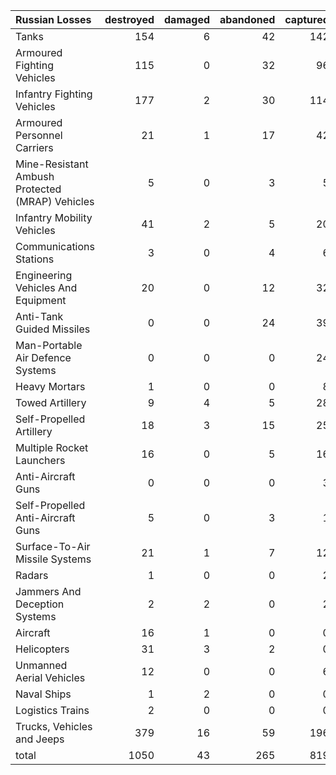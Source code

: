 | Russian Losses                                   |   destroyed |   damaged |   abandoned |   captured |   total |
|:-------------------------------------------------|------------:|----------:|------------:|-----------:|--------:|
| Tanks                                            |         154 |         6 |          42 |        142 |     344 |
| Armoured Fighting Vehicles                       |         115 |         0 |          32 |         96 |     243 |
| Infantry Fighting Vehicles                       |         177 |         2 |          30 |        114 |     323 |
| Armoured Personnel Carriers                      |          21 |         1 |          17 |         42 |      81 |
| Mine-Resistant Ambush Protected  (MRAP) Vehicles |           5 |         0 |           3 |          5 |      13 |
| Infantry Mobility Vehicles                       |          41 |         2 |           5 |         20 |      68 |
| Communications Stations                          |           3 |         0 |           4 |          6 |      13 |
| Engineering Vehicles And Equipment               |          20 |         0 |          12 |         32 |      64 |
| Anti-Tank Guided Missiles                        |           0 |         0 |          24 |         39 |      63 |
| Man-Portable Air Defence Systems                 |           0 |         0 |           0 |         24 |      24 |
| Heavy Mortars                                    |           1 |         0 |           0 |          8 |       9 |
| Towed Artillery                                  |           9 |         4 |           5 |         28 |      46 |
| Self-Propelled Artillery                         |          18 |         3 |          15 |         25 |      61 |
| Multiple Rocket Launchers                        |          16 |         0 |           5 |         16 |      37 |
| Anti-Aircraft Guns                               |           0 |         0 |           0 |          3 |       3 |
| Self-Propelled Anti-Aircraft Guns                |           5 |         0 |           3 |          1 |       9 |
| Surface-To-Air Missile Systems                   |          21 |         1 |           7 |         12 |      41 |
| Radars                                           |           1 |         0 |           0 |          2 |       3 |
| Jammers And Deception Systems                    |           2 |         2 |           0 |          2 |       6 |
| Aircraft                                         |          16 |         1 |           0 |          0 |      17 |
| Helicopters                                      |          31 |         3 |           2 |          0 |      36 |
| Unmanned Aerial Vehicles                         |          12 |         0 |           0 |          6 |      18 |
| Naval Ships                                      |           1 |         2 |           0 |          0 |       3 |
| Logistics Trains                                 |           2 |         0 |           0 |          0 |       2 |
| Trucks, Vehicles and Jeeps                       |         379 |        16 |          59 |        196 |     650 |
| total                                            |        1050 |        43 |         265 |        819 |    2177 |